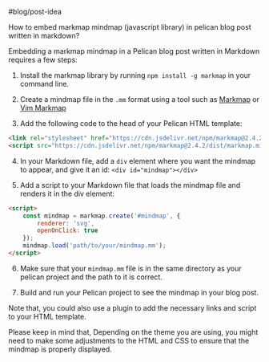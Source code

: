 #blog/post-idea 

How to embed markmap mindmap (javascript library) in pelican blog post written in markdown?

Embedding a markmap mindmap in a Pelican blog post written in Markdown requires a few steps:

1.  Install the markmap library by running `npm install -g markmap` in your command line.
    
2.  Create a mindmap file in the `.mm` format using a tool such as [Markmap](https://markmap.js.org/) or [Vim Markmap](https://github.com/dundalek/vim-markmap)
    
3.  Add the following code to the head of your Pelican HTML template:

```html
<link rel="stylesheet" href="https://cdn.jsdelivr.net/npm/markmap@2.4.2/dist/markmap.css" integrity="sha256-f1gjK1a7DwY52ePb7Jf0e9cKd26aOiZaN0Z1zKjH1Dc=" crossorigin="anonymous">
<script src="https://cdn.jsdelivr.net/npm/markmap@2.4.2/dist/markmap.min.js" integrity="sha256-1Q2bZgxjPf5bW80MvAq3SP1KjGg8Xl1V7vGjKg5V7e0=" crossorigin="anonymous"></script>

```

4.  In your Markdown file, add a `div` element where you want the mindmap to appear, and give it an id: `<div id="mindmap"></div>`

5.  Add a script to your Markdown file that loads the mindmap file and renders it in the div element:

```html
<script>
    const mindmap = markmap.create('#mindmap', {
        renderer: 'svg',
        openOnClick: true
    });
    mindmap.load('path/to/your/mindmap.mm');
</script>
```

6.  Make sure that your `mindmap.mm` file is in the same directory as your pelican project and the path to it is correct.
    
7.  Build and run your Pelican project to see the mindmap in your blog post.
    

Note that, you could also use a plugin to add the necessary links and script to your HTML template.

Please keep in mind that, Depending on the theme you are using, you might need to make some adjustments to the HTML and CSS to ensure that the mindmap is properly displayed.